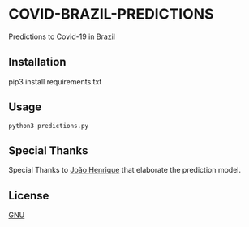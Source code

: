 # COVID-BRAZIL-PREDICTIONS

Predictions to Covid-19 in Brazil

## Installation

pip3 install requirements.txt


## Usage

```python3 predictions.py```

## Special Thanks
Special Thanks to [João Henrique](https://github.com/joaohenriquedss) that elaborate the prediction model.

## License
[GNU](https://github.com/caiosbl/covid-brazil-predictions/blob/master/LICENSE)
